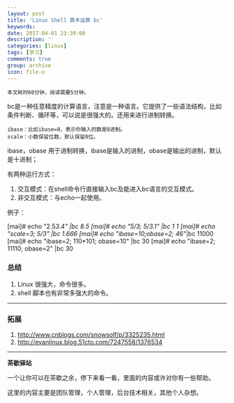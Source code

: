 ```yaml
---
layout: post
title: 'Linux Shell 算术运算 bc'
keywords: 
date: 2017-04-01 23:39:00
description: ''
categories: [linux]
tags: [学习]
comments: true
group: archive
icon: file-o
---
```


	本文耗时60分钟，阅读需要5分钟。

<!--more-->

bc是一种任意精度的计算语言，注意是一种语言。它提供了一些语法结构，比如条件判断、循环等，可以说是很强大的。还用来进行进制转换。

	ibase：比如ibase=8，表示你输入的数是8进制。
	scale：小数保留位数，默认保留0位。

ibase，obase 用于进制转换，ibase是输入的进制，obase是输出的进制，默认是十进制；

有两种运行方式：

1. 交互模式：在shell命令行直接输入bc及能进入bc语言的交互模式。
2. 非交互模式：与echo一起使用。


例子：

[mai]# echo "2.5*3.4" |bc
8.5
[mai]# echo "5/3; 5/3.1" |bc
1
1
[mai]# echo "scale=3; 5/3" |bc
1.666
[mai]# echo "ibase=10;obase=2; 4*6"|bc
11000
[mai]# echo "ibase=2; 110*101; obase=10" |bc
30
[mai]# echo "ibase=2; 11110; obase=2" |bc
30

### 总结 ###

1. Linux 很强大，命令很多。
2. shell 脚本也有非常多强大的命令。

----

### 拓展 ###

1. http://www.cnblogs.com/snowsolf/p/3325235.html
2. http://evanlinux.blog.51cto.com/7247558/1376534

----

**茶歇驿站**

一个让你可以在茶歇之余，停下来看一看，里面的内容或许对你有一些帮助。

这里的内容主要是团队管理，个人管理，后台技术相关，其他个人杂想。

